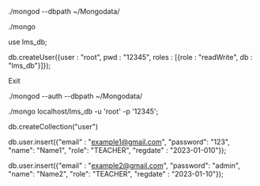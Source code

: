 ./mongod --dbpath ~/Mongodata/

./mongo

use lms_db;

db.createUser({user : "root", pwd : "12345", roles : [{role : "readWrite", db : "lms_db"}]});

Exit

./mongod --auth --dbpath ~/Mongodata/

./mongo localhost/lms_db -u 'root' -p '12345';

db.createCollection("user")

db.user.insert({"email" : "example1@gmail.com", "password": "123", "name": "Name1", "role": "TEACHER", "regdate" : "2023-01-010"});

db.user.insert({"email" : "example2@gmail.com", "password": "admin", "name": "Name2", "role": "TEACHER", "regdate" : "2023-01-10"});